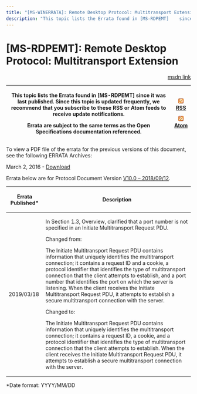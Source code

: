 ```yaml
---
title: "[MS-WINERRATA]: Remote Desktop Protocol: Multitransport Extension"
description: "This topic lists the Errata found in [MS-RDPEMT]    since it was last published. Since this topic is updated frequently, we recommend    that you"
---
```


# [MS-RDPEMT]: Remote Desktop Protocol: Multitransport Extension

<p align="right"><a href="https://msdn.microsoft.com/en-us/library/b7db7515-5744-4b73-a5cd-14ff7ab8c3b3">msdn link</a></p>
<p> </p>

<table>
 <thead>
  <tr>
   <th>
   <p>This topic lists the Errata found in [MS-RDPEMT]
   since it was last published. Since this topic is updated frequently, we recommend
   that you subscribe to these RSS or Atom feeds to receive update
   notifications.</p>
   <p>Errata are subject to the same terms as the
   Open Specifications documentation referenced.</p>
   </th>
   <th>
   <p><img id="Picture 188" src="ms-winerrata_files/image001.png"><a href="http://blogs.msdn.com/b/protocol_content_errata/rss.aspx">RSS</a> </p>
   <p><img id="Picture 187" src="ms-winerrata_files/image001.png"><a href="http://blogs.msdn.com/b/protocol_content_errata/atom.aspx">Atom</a> </p>
   <p> </p>
   </th>
  </tr>
 </thead>
</table>

<p>To view a PDF file of the errata for the previous versions
of this document, see the following ERRATA Archives:</p>

<p>March 2, 2016 - <a href="http://go.microsoft.com/fwlink/?LinkId=746298">Download</a></p>

<p>Errata below are for Protocol Document Version <a href="https://docs.microsoft.com/en-us/openspecs/windows_protocols/ms-rdpemt/d22b606c-32c4-4647-b356-86f75e23a22c">V10.0
– 2018/09/12</a>.</p>

<table>
 <thead>
  <tr>
   <th>
   <p>Errata Published*</p>
   </th>
   <th>
   <p>Description</p>
   </th>
  </tr>
 </thead>
 <tr>
  <td>
  <p>2019/03/18</p>
  </td>
  <td>
  <p>In Section 1.3, Overview, clarified that a port number
  is not specified in an Initiate Multitransport Request PDU.</p>
  <p> </p>
  <p>Changed from:</p>
  <p>The Initiate Multitransport Request PDU contains
  information that uniquely identifies the multitransport connection; it
  contains a request ID and a cookie, a protocol identifier that identifies the
  type of multitransport connection that the client attempts to establish, and
  a port number that identifies the port on which the server is listening. When
  the client receives the Initiate Multitransport Request PDU, it attempts to
  establish a secure multitransport connection with the server.</p>
  <p> </p>
  <p>Changed to:</p>
  <p>The Initiate Multitransport Request PDU contains
  information that uniquely identifies the multitransport connection; it contains
  a request ID, a cookie, and a protocol identifier that identifies the type of
  multitransport connection that the client attempts to establish. When the
  client receives the Initiate Multitransport Request PDU, it attempts to
  establish a secure multitransport connection with the server.</p>
  </td>
 </tr>
</table>

<p>*Date format: YYYY/MM/DD</p>


                